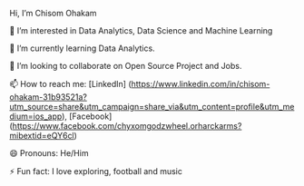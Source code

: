 Hi, I’m Chisom Ohakam

👀 I’m interested in Data Analytics, Data Science and Machine Learning

🌱 I’m currently learning Data Analytics.

💞 I’m looking to collaborate on Open Source Project and Jobs.

📫 How to reach me: [LinkedIn] (https://www.linkedin.com/in/chisom-ohakam-31b93521a?utm_source=share&utm_campaign=share_via&utm_content=profile&utm_medium=ios_app), [Facebook] (https://www.facebook.com/chyxomgodzwheel.orharckarms?mibextid=eQY6cl)

😄 Pronouns: He/Him

⚡️ Fun fact: I love exploring, football and music
